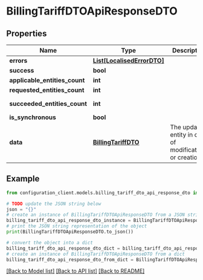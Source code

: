# BillingTariffDTOApiResponseDTO


## Properties

Name | Type | Description | Notes
------------ | ------------- | ------------- | -------------
**errors** | [**List[LocalisedErrorDTO]**](LocalisedErrorDTO.md) |  | [optional] 
**success** | **bool** |  | [optional] 
**applicable_entities_count** | **int** |  | [optional] 
**requested_entities_count** | **int** |  | [optional] 
**succeeded_entities_count** | **int** |  | [optional] [readonly] 
**is_synchronous** | **bool** |  | [optional] 
**data** | [**BillingTariffDTO**](BillingTariffDTO.md) | The updated entity in case of modifications or creation | [optional] 

## Example

```python
from configuration_client.models.billing_tariff_dto_api_response_dto import BillingTariffDTOApiResponseDTO

# TODO update the JSON string below
json = "{}"
# create an instance of BillingTariffDTOApiResponseDTO from a JSON string
billing_tariff_dto_api_response_dto_instance = BillingTariffDTOApiResponseDTO.from_json(json)
# print the JSON string representation of the object
print(BillingTariffDTOApiResponseDTO.to_json())

# convert the object into a dict
billing_tariff_dto_api_response_dto_dict = billing_tariff_dto_api_response_dto_instance.to_dict()
# create an instance of BillingTariffDTOApiResponseDTO from a dict
billing_tariff_dto_api_response_dto_from_dict = BillingTariffDTOApiResponseDTO.from_dict(billing_tariff_dto_api_response_dto_dict)
```
[[Back to Model list]](../README.md#documentation-for-models) [[Back to API list]](../README.md#documentation-for-api-endpoints) [[Back to README]](../README.md)


